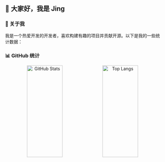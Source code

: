 ## 👋 大家好，我是 Jing

### 🌟 关于我

我是一个热爱开发的开发者，喜欢构建有趣的项目并贡献开源。以下是我的一些统计数据：

### 📊 GitHub 统计

<p align="center">
    <img src="https://github-readme-stats.vercel.app/api?username=hhgzeng&show_icons=true&theme=radical&count_private=true" alt="GitHub Stats" width="48%" height="300">
    <img src="https://github-readme-stats.vercel.app/api/top-langs/?username=hhgzeng&layout=compact&theme=radical" alt="Top Langs" width="48%" height="300">
</p>
